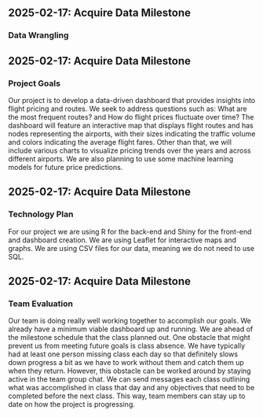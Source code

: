 ## 2025-02-17: Acquire Data Milestone 
### Data Wrangling


## 2025-02-17: Acquire Data Milestone 
### Project Goals
  Our project is to develop a data-driven dashboard that provides insights into flight pricing and routes. We seek to address questions such as: What are the most frequent routes? and How do flight prices fluctuate over time? The dashboard will feature an interactive map that displays flight routes and has nodes representing the airports, with their sizes indicating the traffic volume and colors indicating the average flight fares. Other than that, we will include various charts to visualize pricing trends over the years and across different airports. We are also planning to use some machine learning models for future price predictions.


## 2025-02-17: Acquire Data Milestone 
### Technology Plan
  For our project we are using R for the back-end and Shiny for the front-end and dashboard creation. We are using Leaflet for interactive maps and graphs. We are using CSV files for our data, meaning we do not need to use SQL.


## 2025-02-17: Acquire Data Milestone
### Team Evaluation
  Our team is doing really well working together to accomplish our goals. We already have a minimum viable dashboard up and running. We are ahead of the milestone schedule that the class planned out. One obstacle that might prevent us from meeting future goals is class absence. We have typically had at least one person missing class each day so that definitely slows down progress a bit as we have to work without them and catch them up when they return. However, this obstacle can be worked around by staying active in the team group chat. We can send messages each class outlining what was accomplished in class that day and any objectives that need to be completed before the next class. This way, team members can stay up to date on how the project is progressing. 
